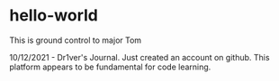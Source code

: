 # hello-world
This is ground control to major Tom

10/12/2021 - Dr1ver's Journal.
Just created an account on github. This platform appears to be fundamental for code learning.
